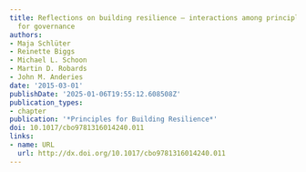 ```yaml
---
title: Reflections on building resilience – interactions among principles and implications
  for governance
authors:
- Maja Schlüter
- Reinette Biggs
- Michael L. Schoon
- Martin D. Robards
- John M. Anderies
date: '2015-03-01'
publishDate: '2025-01-06T19:55:12.608508Z'
publication_types:
- chapter
publication: '*Principles for Building Resilience*'
doi: 10.1017/cbo9781316014240.011
links:
- name: URL
  url: http://dx.doi.org/10.1017/cbo9781316014240.011
---
```

